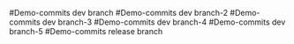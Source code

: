 #Demo-commits dev branch
#Demo-commits dev branch-2
#Demo-commits dev branch-3
#Demo-commits dev branch-4
#Demo-commits dev branch-5
#Demo-commits release branch

